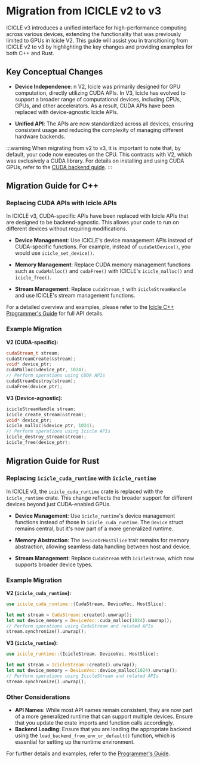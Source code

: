 
# Migration from ICICLE v2 to v3

ICICLE v3 introduces a unified interface for high-performance computing across various devices, extending the functionality that was previously limited to GPUs in Icicle V2. This guide will assist you in transitioning from ICICLE v2 to v3 by highlighting the key changes and providing examples for both C++ and Rust.

## Key Conceptual Changes

- **Device Independence**: n V2, Icicle was primarily designed for GPU computation, directly utilizing CUDA APIs. In V3, Icicle has evolved to support a broader range of computational devices, including CPUs, GPUs, and other accelerators. As a result, CUDA APIs have been replaced with device-agnostic Icicle APIs.
  
- **Unified API**: The APIs are now standardized across all devices, ensuring consistent usage and reducing the complexity of managing different hardware backends.

:::warning
When migrating from v2 to v3, it is important to note that, by default, your code now executes on the CPU. This contrasts with V2, which was exclusively a CUDA library. For details on installing and using CUDA GPUs, refer to the [CUDA backend guide](./install_cuda_backend.md).
:::

## Migration Guide for C++

### Replacing CUDA APIs with Icicle APIs

In ICICLE v3, CUDA-specific APIs have been replaced with Icicle APIs that are designed to be backend-agnostic. This allows your code to run on different devices without requiring modifications.

- **Device Management**: Use ICICLE's device management APIs instead of CUDA-specific functions. For example, instead of `cudaSetDevice()`, you would use `icicle_set_device()`.

- **Memory Management**: Replace CUDA memory management functions such as `cudaMalloc()` and `cudaFree()` with ICICLE's `icicle_malloc()` and `icicle_free()`.

- **Stream Management**: Replace `cudaStream_t` with `icicleStreamHandle` and use ICICLE's stream management functions.

For a detailed overview and examples, please refer to the [Icicle C++ Programmer's Guide](./programmers_guide/cpp.md) for full API details.

### Example Migration

**V2 (CUDA-specific):**
```cpp
cudaStream_t stream;
cudaStreamCreate(&stream);
void* device_ptr;
cudaMalloc(&device_ptr, 1024);
// Perform operations using CUDA APIs
cudaStreamDestroy(stream);
cudaFree(device_ptr);
```

**V3 (Device-agnostic):**
```cpp
icicleStreamHandle stream;
icicle_create_stream(&stream);
void* device_ptr;
icicle_malloc(&device_ptr, 1024);
// Perform operations using Icicle APIs
icicle_destroy_stream(stream);
icicle_free(device_ptr);
```

## Migration Guide for Rust

### Replacing `icicle_cuda_runtime` with `icicle_runtime`

In ICICLE v3, the `icicle_cuda_runtime` crate is replaced with the `icicle_runtime` crate. This change reflects the broader support for different devices beyond just CUDA-enabled GPUs.

- **Device Management**: Use `icicle_runtime`'s device management functions instead of those in `icicle_cuda_runtime`. The `Device` struct remains central, but it's now part of a more generalized runtime.

- **Memory Abstraction**: The `DeviceOrHostSlice` trait remains for memory abstraction, allowing seamless data handling between host and device.

- **Stream Management**: Replace `CudaStream` with `IcicleStream`, which now supports broader device types.

### Example Migration

**V2 (`icicle_cuda_runtime`):**
```rust
use icicle_cuda_runtime::{CudaStream, DeviceVec, HostSlice};

let mut stream = CudaStream::create().unwrap();
let mut device_memory = DeviceVec::cuda_malloc(1024).unwrap();
// Perform operations using CudaStream and related APIs
stream.synchronize().unwrap();
```

**V3 (`icicle_runtime`):**
```rust
use icicle_runtime::{IcicleStream, DeviceVec, HostSlice};

let mut stream = IcicleStream::create().unwrap();
let mut device_memory = DeviceVec::device_malloc(1024).unwrap();
// Perform operations using IcicleStream and related APIs
stream.synchronize().unwrap();
```

### Other Considerations

- **API Names**: While most API names remain consistent, they are now part of a more generalized runtime that can support multiple devices. Ensure that you update the crate imports and function calls accordingly.
- **Backend Loading**: Ensure that you are loading the appropriate backend using the `load_backend_from_env_or_default()` function, which is essential for setting up the runtime environment.

For further details and examples, refer to the [Programmer's Guide](./programmers_guide/general.md).
